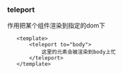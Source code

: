 
### teleport

作用把某个组件渲染到指定的dom下

 ```vue
    <template>
        <teleport to="body">
            这里的元素会被渲染到body上忙
        </teleport>
    </template>
   
 ```
